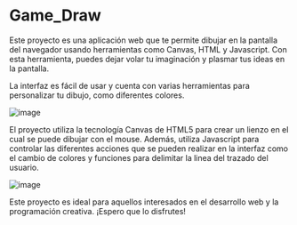 # Game_Draw

Este proyecto es una aplicación web que te permite dibujar en la pantalla del navegador usando herramientas como Canvas, HTML y Javascript. Con esta herramienta, puedes dejar volar tu imaginación y plasmar tus ideas en la pantalla.

La interfaz es fácil de usar y cuenta con varias herramientas para personalizar tu dibujo, como diferentes colores.



![image](https://user-images.githubusercontent.com/129913584/235803165-d0f5d280-c196-4c2b-b4b7-c7025549a15e.png)



El proyecto utiliza la tecnología Canvas de HTML5 para crear un lienzo en el cual se puede dibujar con el mouse. Además, utiliza Javascript para controlar las diferentes acciones que se pueden realizar en la interfaz como el cambio de colores y funciones para delimitar la linea del trazado del usuario.


![image](https://user-images.githubusercontent.com/129913584/235804096-4abd7ccb-87e1-4c75-8a70-97a8226eba42.png)


Este proyecto es ideal para aquellos interesados en el desarrollo web y la programación creativa. ¡Espero que lo disfrutes!

